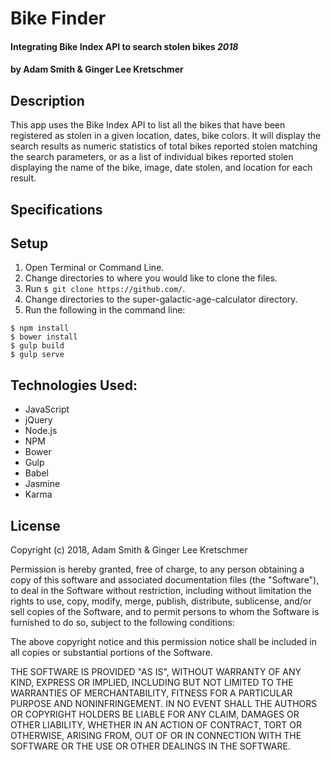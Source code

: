 # Bike Finder

#### Integrating Bike Index API to search stolen bikes _2018_

#### by **Adam Smith & Ginger Lee Kretschmer**

## Description
This app uses the Bike Index API to list all the bikes that have been registered as stolen in a given location, dates, bike colors. It will display the search results as numeric statistics of total bikes reported stolen matching the search parameters, or as a list of individual bikes reported stolen displaying the name of the bike, image, date stolen, and location for each result.

## Specifications

## Setup

  1. Open Terminal or Command Line.
  2. Change directories to where you would like to clone the files.
  3. Run
  `$ git clone https://github.com/`.
  4. Change directories to the super-galactic-age-calculator directory.
  5. Run the following in the command line:
  ```
  $ npm install
  $ bower install
  $ gulp build
  $ gulp serve
  ```

## Technologies Used:
* JavaScript
* jQuery
* Node.js
* NPM
* Bower
* Gulp
* Babel
* Jasmine
* Karma


## License

Copyright (c) 2018, Adam Smith & Ginger Lee Kretschmer

Permission is hereby granted, free of charge, to any person obtaining a copy of this software and associated documentation files (the "Software"), to deal in the Software without restriction, including without limitation the rights to use, copy, modify, merge, publish, distribute, sublicense, and/or sell copies of the Software, and to permit persons to whom the Software is furnished to do so, subject to the following conditions:

The above copyright notice and this permission notice shall be included in all copies or substantial portions of the Software.

THE SOFTWARE IS PROVIDED "AS IS", WITHOUT WARRANTY OF ANY KIND, EXPRESS OR IMPLIED, INCLUDING BUT NOT LIMITED TO THE WARRANTIES OF MERCHANTABILITY, FITNESS FOR A PARTICULAR PURPOSE AND NONINFRINGEMENT. IN NO EVENT SHALL THE AUTHORS OR COPYRIGHT HOLDERS BE LIABLE FOR ANY CLAIM, DAMAGES OR OTHER LIABILITY, WHETHER IN AN ACTION OF CONTRACT, TORT OR OTHERWISE, ARISING FROM, OUT OF OR IN CONNECTION WITH THE SOFTWARE OR THE USE OR OTHER DEALINGS IN THE SOFTWARE.
